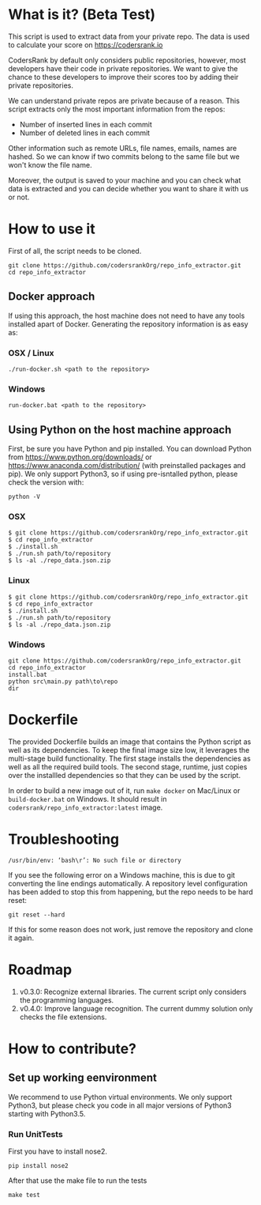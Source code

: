 # What is it? (Beta Test)
This script is used to extract data from your private repo. The data is used to calculate your score on https://codersrank.io

CodersRank by default only considers public repositories, however, most developers have their code in private repositories. We want to give the chance to these developers to improve their scores too by adding their private repositories.

We can understand private repos are private because of a reason. This script extracts only the most important information from the repos:
- Number of inserted lines in each commit
- Number of deleted lines in each commit

Other information such as remote URLs, file names, emails, names are hashed. So we can know if two commits belong to the same file but we won't know the file name.

Moreover, the output is saved to your machine and you can check what data is extracted and you can decide whether you want to share it with us or not.

# How to use it

First of all, the script needs to be cloned.

```
git clone https://github.com/codersrankOrg/repo_info_extractor.git
cd repo_info_extractor
```

## Docker approach
If using this approach, the host machine does not need to have any tools installed apart of Docker. Generating the repository information is as easy as:

### OSX / Linux
```
./run-docker.sh <path to the repository>
```

### Windows
```
run-docker.bat <path to the repository>
```

## Using Python on the host machine approach
First, be sure you have Python and pip installed. You can download Python from https://www.python.org/downloads/ or https://www.anaconda.com/distribution/ (with preinstalled packages and pip). We only support Python3,
so if using pre-isntalled python, please check the version with:
```
python -V
```
### OSX
```
$ git clone https://github.com/codersrankOrg/repo_info_extractor.git
$ cd repo_info_extractor
$ ./install.sh
$ ./run.sh path/to/repository
$ ls -al ./repo_data.json.zip
```
### Linux
```
$ git clone https://github.com/codersrankOrg/repo_info_extractor.git
$ cd repo_info_extractor
$ ./install.sh
$ ./run.sh path/to/repository
$ ls -al ./repo_data.json.zip
```
### Windows
```
git clone https://github.com/codersrankOrg/repo_info_extractor.git
cd repo_info_extractor
install.bat
python src\main.py path\to\repo
dir
```

# Dockerfile
The provided Dockerfile builds an image that contains the Python script as well as its dependencies. To keep the final image size low, it leverages the 
multi-stage build functionality. The first stage installs the dependencies as well as all the required build tools. The second stage, runtime,
just copies over the installled dependencies so that they can be used by the script.

In order to build a new image out of it, run `make docker` on Mac/Linux or `build-docker.bat` on Windows. It should result in 
`codersrank/repo_info_extractor:latest` image.

# Troubleshooting

```
/usr/bin/env: ‘bash\r’: No such file or directory
```

If you see the following error on a Windows machine, this is due to git converting the line endings automatically. A repository level configuration has
been added to stop this from happening, but the repo needs to be hard reset:

```
git reset --hard
```

If this for some reason does not work, just remove the repository and clone it again.

# Roadmap
1. v0.3.0: Recognize external libraries. The current script only considers the programming languages. 
2. v0.4.0: Improve language recognition. The current dummy solution only checks the file extensions. 


# How to contribute?
## Set up working eenvironment
We recommend to use Python virtual environments. We only support Python3, but please check you code in all major versions of Python3 starting with Python3.5.

### Run UnitTests 
First you have to install nose2.
```
pip install nose2
```

After that use the make file to run the tests
```
make test
```